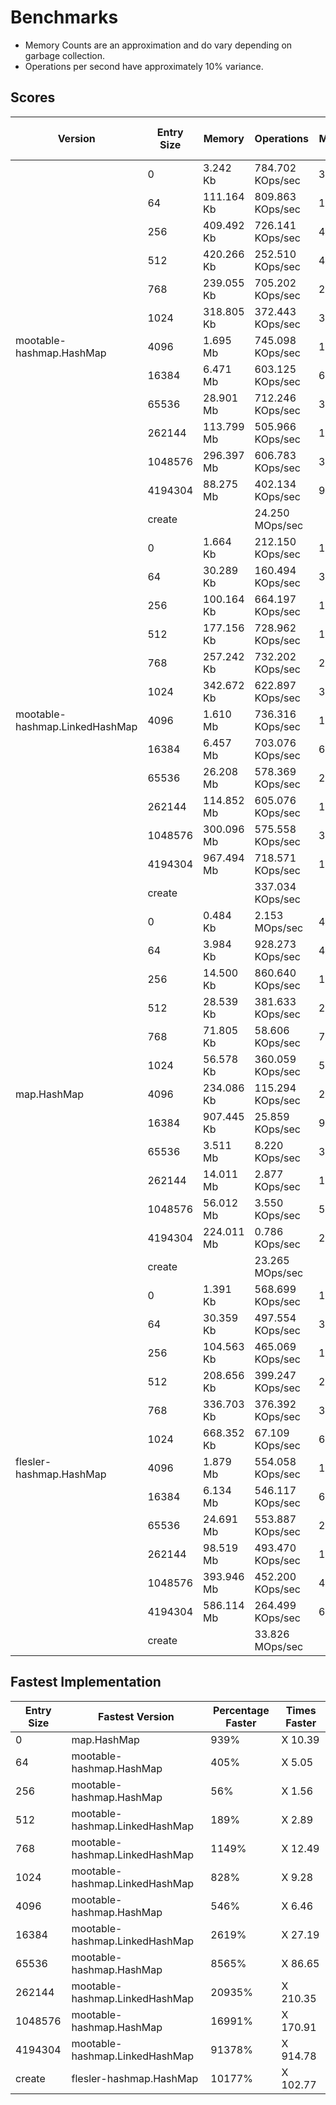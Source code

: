 # Benchmarks 

- Memory Counts are an approximation and do vary depending on garbage collection.
- Operations per second have approximately 10% variance.

## Scores

<table>
<thead><tr><th>Version</th><th>Entry Size</th><th>Memory</th><th>Operations</th><th>Memory Raw</th><th>Operations Raw</th><th>Fastest / Slowest</th></tr></thead>
<tbody>
<tr><td rowspan="13">mootable-hashmap.HashMap</td><td>0</td><td>3.242 Kb</td><td>784.702 KOps/sec</td><td>3320</td><td>803534</td><td></td></tr><tr><td>64</td><td>111.164 Kb</td><td>809.863 KOps/sec</td><td>113832</td><td>829300</td><td>fastest</td></tr><tr><td>256</td><td>409.492 Kb</td><td>726.141 KOps/sec</td><td>419320</td><td>743568</td><td>fastest</td></tr><tr><td>512</td><td>420.266 Kb</td><td>252.510 KOps/sec</td><td>430352</td><td>258570</td><td>slowest</td></tr><tr><td>768</td><td>239.055 Kb</td><td>705.202 KOps/sec</td><td>244792</td><td>722127</td><td></td></tr><tr><td>1024</td><td>318.805 Kb</td><td>372.443 KOps/sec</td><td>326456</td><td>381381</td><td></td></tr><tr><td>4096</td><td>1.695 Mb</td><td>745.098 KOps/sec</td><td>1777792</td><td>762980</td><td>fastest</td></tr><tr><td>16384</td><td>6.471 Mb</td><td>603.125 KOps/sec</td><td>6785096</td><td>617600</td><td></td></tr><tr><td>65536</td><td>28.901 Mb</td><td>712.246 KOps/sec</td><td>30304816</td><td>729340</td><td>fastest</td></tr><tr><td>262144</td><td>113.799 Mb</td><td>505.966 KOps/sec</td><td>119326608</td><td>518109</td><td></td></tr><tr><td>1048576</td><td>296.397 Mb</td><td>606.783 KOps/sec</td><td>310794288</td><td>621346</td><td>fastest</td></tr><tr><td>4194304</td><td>88.275 Mb</td><td>402.134 KOps/sec</td><td>92563224</td><td>411785</td><td></td></tr><tr><td>create</td><td></td><td>24.250 MOps/sec</td><td></td><td>25428453</td><td></td></tr>
<tr><td rowspan="13">mootable-hashmap.LinkedHashMap</td><td>0</td><td>1.664 Kb</td><td>212.150 KOps/sec</td><td>1704</td><td>217241</td><td>slowest</td></tr><tr><td>64</td><td>30.289 Kb</td><td>160.494 KOps/sec</td><td>31016</td><td>164346</td><td>slowest</td></tr><tr><td>256</td><td>100.164 Kb</td><td>664.197 KOps/sec</td><td>102568</td><td>680138</td><td></td></tr><tr><td>512</td><td>177.156 Kb</td><td>728.962 KOps/sec</td><td>181408</td><td>746457</td><td>fastest</td></tr><tr><td>768</td><td>257.242 Kb</td><td>732.202 KOps/sec</td><td>263416</td><td>749775</td><td>fastest</td></tr><tr><td>1024</td><td>342.672 Kb</td><td>622.897 KOps/sec</td><td>350896</td><td>637846</td><td>fastest</td></tr><tr><td>4096</td><td>1.610 Mb</td><td>736.316 KOps/sec</td><td>1687872</td><td>753988</td><td></td></tr><tr><td>16384</td><td>6.457 Mb</td><td>703.076 KOps/sec</td><td>6770136</td><td>719950</td><td>fastest</td></tr><tr><td>65536</td><td>26.208 Mb</td><td>578.369 KOps/sec</td><td>27480960</td><td>592250</td><td></td></tr><tr><td>262144</td><td>114.852 Mb</td><td>605.076 KOps/sec</td><td>120430648</td><td>619598</td><td>fastest</td></tr><tr><td>1048576</td><td>300.096 Mb</td><td>575.558 KOps/sec</td><td>314673608</td><td>589371</td><td></td></tr><tr><td>4194304</td><td>967.494 Mb</td><td>718.571 KOps/sec</td><td>1014490848</td><td>735817</td><td>fastest</td></tr><tr><td>create</td><td></td><td>337.034 KOps/sec</td><td></td><td>345123</td><td>slowest</td></tr>
<tr><td rowspan="13">map.HashMap</td><td>0</td><td>0.484 Kb</td><td>2.153 MOps/sec</td><td>496</td><td>2257437</td><td>fastest</td></tr><tr><td>64</td><td>3.984 Kb</td><td>928.273 KOps/sec</td><td>4080</td><td>950551</td><td></td></tr><tr><td>256</td><td>14.500 Kb</td><td>860.640 KOps/sec</td><td>14848</td><td>881295</td><td></td></tr><tr><td>512</td><td>28.539 Kb</td><td>381.633 KOps/sec</td><td>29224</td><td>390792</td><td></td></tr><tr><td>768</td><td>71.805 Kb</td><td>58.606 KOps/sec</td><td>73528</td><td>60013</td><td>slowest</td></tr><tr><td>1024</td><td>56.578 Kb</td><td>360.059 KOps/sec</td><td>57936</td><td>368701</td><td></td></tr><tr><td>4096</td><td>234.086 Kb</td><td>115.294 KOps/sec</td><td>239704</td><td>118061</td><td>slowest</td></tr><tr><td>16384</td><td>907.445 Kb</td><td>25.859 KOps/sec</td><td>929224</td><td>26479</td><td>slowest</td></tr><tr><td>65536</td><td>3.511 Mb</td><td>8.220 KOps/sec</td><td>3681928</td><td>8417</td><td>slowest</td></tr><tr><td>262144</td><td>14.011 Mb</td><td>2.877 KOps/sec</td><td>14691992</td><td>2946</td><td>slowest</td></tr><tr><td>1048576</td><td>56.012 Mb</td><td>3.550 KOps/sec</td><td>58732392</td><td>3636</td><td>slowest</td></tr><tr><td>4194304</td><td>224.011 Mb</td><td>0.786 KOps/sec</td><td>234892256</td><td>804</td><td>slowest</td></tr><tr><td>create</td><td></td><td>23.265 MOps/sec</td><td></td><td>24395233</td><td></td></tr>
<tr><td rowspan="13">flesler-hashmap.HashMap</td><td>0</td><td>1.391 Kb</td><td>568.699 KOps/sec</td><td>1424</td><td>582348</td><td></td></tr><tr><td>64</td><td>30.359 Kb</td><td>497.554 KOps/sec</td><td>31088</td><td>509495</td><td></td></tr><tr><td>256</td><td>104.563 Kb</td><td>465.069 KOps/sec</td><td>107072</td><td>476230</td><td>slowest</td></tr><tr><td>512</td><td>208.656 Kb</td><td>399.247 KOps/sec</td><td>213664</td><td>408828</td><td></td></tr><tr><td>768</td><td>336.703 Kb</td><td>376.392 KOps/sec</td><td>344784</td><td>385425</td><td></td></tr><tr><td>1024</td><td>668.352 Kb</td><td>67.109 KOps/sec</td><td>684392</td><td>68720</td><td>slowest</td></tr><tr><td>4096</td><td>1.879 Mb</td><td>554.058 KOps/sec</td><td>1970168</td><td>567355</td><td></td></tr><tr><td>16384</td><td>6.134 Mb</td><td>546.117 KOps/sec</td><td>6431912</td><td>559224</td><td></td></tr><tr><td>65536</td><td>24.691 Mb</td><td>553.887 KOps/sec</td><td>25890448</td><td>567180</td><td></td></tr><tr><td>262144</td><td>98.519 Mb</td><td>493.470 KOps/sec</td><td>103304360</td><td>505313</td><td></td></tr><tr><td>1048576</td><td>393.946 Mb</td><td>452.200 KOps/sec</td><td>413082560</td><td>463053</td><td></td></tr><tr><td>4194304</td><td>586.114 Mb</td><td>264.499 KOps/sec</td><td>614584992</td><td>270847</td><td></td></tr><tr><td>create</td><td></td><td>33.826 MOps/sec</td><td></td><td>35468885</td><td>fastest</td></tr>
</tbody>
</table>

## Fastest Implementation

<table>
<thead><tr><th>Entry Size</th><th>Fastest Version</th><th>Percentage Faster</th><th>Times Faster</th></tr></thead>
<tbody>
<tr><td>0</td><td>map.HashMap</td><td>939%</td><td>X 10.39</td></tr><tr><td>64</td><td>mootable-hashmap.HashMap</td><td>405%</td><td>X 5.05</td></tr><tr><td>256</td><td>mootable-hashmap.HashMap</td><td>56%</td><td>X 1.56</td></tr><tr><td>512</td><td>mootable-hashmap.LinkedHashMap</td><td>189%</td><td>X 2.89</td></tr><tr><td>768</td><td>mootable-hashmap.LinkedHashMap</td><td>1149%</td><td>X 12.49</td></tr><tr><td>1024</td><td>mootable-hashmap.LinkedHashMap</td><td>828%</td><td>X 9.28</td></tr><tr><td>4096</td><td>mootable-hashmap.HashMap</td><td>546%</td><td>X 6.46</td></tr><tr><td>16384</td><td>mootable-hashmap.LinkedHashMap</td><td>2619%</td><td>X 27.19</td></tr><tr><td>65536</td><td>mootable-hashmap.HashMap</td><td>8565%</td><td>X 86.65</td></tr><tr><td>262144</td><td>mootable-hashmap.LinkedHashMap</td><td>20935%</td><td>X 210.35</td></tr><tr><td>1048576</td><td>mootable-hashmap.HashMap</td><td>16991%</td><td>X 170.91</td></tr><tr><td>4194304</td><td>mootable-hashmap.LinkedHashMap</td><td>91378%</td><td>X 914.78</td></tr><tr><td>create</td><td>flesler-hashmap.HashMap</td><td>10177%</td><td>X 102.77</td></tr></tbody>
</table>
